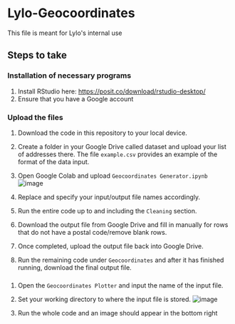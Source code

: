 # Lylo-Geocoordinates

This file is meant for Lylo's internal use

## Steps to take
### Installation of necessary programs
1. Install RStudio here: https://posit.co/download/rstudio-desktop/
2. Ensure that you have a Google account

### Upload the files 
1. Download the code in this repository to your local device.
2. Create a folder in your Google Drive called dataset and upload your list of addresses there. The file `example.csv` provides an example of the format of the data input. 
3. Open Google Colab and upload `Geocoordinates Generator.ipynb` ![image](https://github.com/ErSongHeng/Lylo-Geocoordinates/assets/100456048/7bb5ca98-022a-4b0b-a5a3-e62a9f3826b0)

4. Replace and specify your input/output file names accordingly.
5. Run the entire code up to and including the `Cleaning` section.
6. Download the output file from Google Drive and fill in manually for rows that do not have a postal code/remove blank rows.
7. Once completed, upload the output file back into Google Drive.
8. Run the remaining code under `Geocoordinates` and after it has finished running, download the final output file.

### 
1. Open the `Geocoordinates Plotter` and input the name of the input file.
2. Set your working directory to where the input file is stored. ![image](https://github.com/ErSongHeng/Lylo-Geocoordinates/assets/100456048/957c1181-967e-4e81-a1f7-6c7aeecc83d4)

3. Run the whole code and an image should appear in the bottom right

